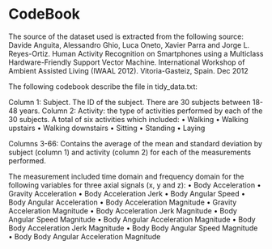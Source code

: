 # CodeBook


The source of the dataset used is extracted from the following source: Davide Anguita, Alessandro Ghio, Luca Oneto, Xavier Parra and Jorge L. Reyes-Ortiz. Human Activity Recognition on Smartphones using a Multiclass Hardware-Friendly Support Vector Machine. International Workshop of Ambient Assisted Living (IWAAL 2012). Vitoria-Gasteiz, Spain. Dec 2012


The following codebook describe the file in tidy_data.txt:

Column 1: Subject. The ID of the subject. There are 30 subjects between 18-48 years. 
Column 2: Activity: the type of activities performed by each of the 30 subjects. A total of six activities which included:
•	Walking
•	Walking upstairs
•	Walking downstairs
•	Sitting
•	Standing
•	Laying

Columns 3-66: Contains the average of the mean and standard deviation by subject (column 1) and activity (column 2) for each of the measurements performed. 

The measurement included time domain and frequency domain for the following variables for three axial signals (x, y and z):
•	Body Acceleration
•	Gravity Acceleration
•	Body Acceleration Jerk
•	Body Angular Speed
•	Body Angular Acceleration
•	Body Acceleration Magnitude
•	Gravity Acceleration Magnitude
•	Body Acceleration Jerk Magnitude
•	Body Angular Speed Magnitude
•	Body Angular Acceleration Magnitude
•	Body Body Acceleration Jerk Magnitude
•	Body Body Angular Speed Magnitude
•	Body Body Angular Acceleration Magnitude


